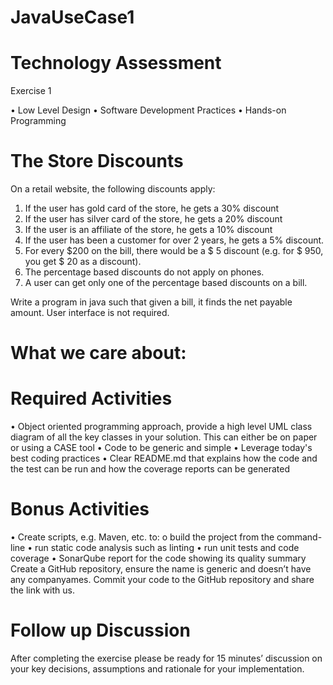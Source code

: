 # JavaUseCase1

# Technology Assessment
Exercise 1

• Low Level Design
• Software Development Practices
• Hands-on Programming

# The Store Discounts

On a retail website, the following discounts apply:
1. If the user has gold card of the store, he gets a 30% discount
2. If the user has silver card of the store, he gets a 20% discount
3. If the user is an affiliate of the store, he gets a 10% discount
4. If the user has been a customer for over 2 years, he gets a 5% discount.
5. For every $200 on the bill, there would be a $ 5 discount (e.g. for $ 950, you get $ 20 as a discount).
6. The percentage based discounts do not apply on phones.
7. A user can get only one of the percentage based discounts on a bill. 

Write a program in java such that given a bill, it finds the net payable amount. User interface is not required.

# What we care about:

# Required Activities
• Object oriented programming approach, provide a high level UML class diagram of all the key classes in your solution. 
This can either be on paper or using a CASE tool
• Code to be generic and simple
• Leverage today&#39;s best coding practices
• Clear README.md that explains how the code and the test can be run and how the coverage reports can be generated

# Bonus Activities
• Create scripts, e.g. Maven, etc. to: o build the project from the command- line
• run static code analysis such as linting
• run unit tests and code coverage
• SonarQube report for the code showing its quality summary Create a GitHub repository, ensure the name is generic and doesn’t have any companyames.
Commit your code to the GitHub repository and share the link with us.

# Follow up Discussion
After completing the exercise please be ready for 15 minutes’ discussion on your key decisions, assumptions and rationale for your implementation.

